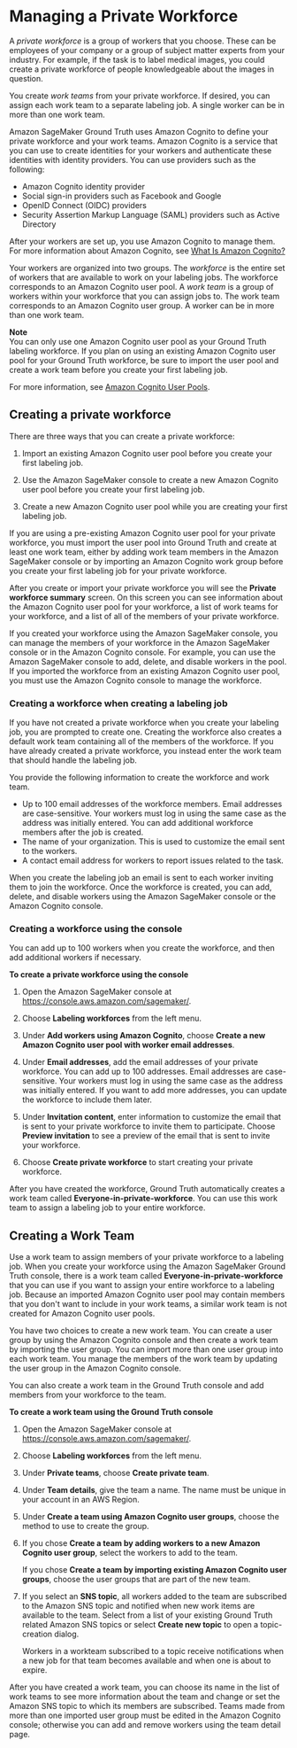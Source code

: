 # Managing a Private Workforce<a name="sms-workforce-management-private"></a>

A *private workforce* is a group of workers that you choose\. These can be employees of your company or a group of subject matter experts from your industry\. For example, if the task is to label medical images, you could create a private workforce of people knowledgeable about the images in question\.

You create *work teams* from your private workforce\. If desired, you can assign each work team to a separate labeling job\. A single worker can be in more than one work team\.

Amazon SageMaker Ground Truth uses Amazon Cognito to define your private workforce and your work teams\. Amazon Cognito is a service that you can use to create identities for your workers and authenticate these identities with identity providers\. You can use providers such as the following: 
+ Amazon Cognito identity provider
+ Social sign\-in providers such as Facebook and Google
+ OpenID Connect \(OIDC\) providers
+ Security Assertion Markup Language \(SAML\) providers such as Active Directory

After your workers are set up, you use Amazon Cognito to manage them\. For more information about Amazon Cognito, see [What Is Amazon Cognito?](https://docs.aws.amazon.com/cognito/latest/developerguide/what-is-amazon-cognito.html)

Your workers are organized into two groups\. The *workforce* is the entire set of workers that are available to work on your labeling jobs\. The workforce corresponds to an Amazon Cognito user pool\. A *work team* is a group of workers within your workforce that you can assign jobs to\. The work team corresponds to an Amazon Cognito user group\. A worker can be in more than one work team\.

**Note**  
You can only use one Amazon Cognito user pool as your Ground Truth labeling workforce\. If you plan on using an existing Amazon Cognito user pool for your Ground Truth workforce, be sure to import the user pool and create a work team before you create your first labeling job\. 

For more information, see [Amazon Cognito User Pools](https://docs.aws.amazon.com/cognito/latest/developerguide/cognito-user-identity-pools.html)\.

## Creating a private workforce<a name="workforce-private-create"></a>

There are three ways that you can create a private workforce: 

1. Import an existing Amazon Cognito user pool before you create your first labeling job\.

1. Use the Amazon SageMaker console to create a new Amazon Cognito user pool before you create your first labeling job\.

1. Create a new Amazon Cognito user pool while you are creating your first labeling job\.

If you are using a pre\-existing Amazon Cognito user pool for your private workforce, you must import the user pool into Ground Truth and create at least one work team, either by adding work team members in the Amazon SageMaker console or by importing an Amazon Cognito work group before you create your first labeling job for your private workforce\. 

After you create or import your private workforce you will see the **Private workforce summary** screen\. On this screen you can see information about the Amazon Cognito user pool for your workforce, a list of work teams for your workforce, and a list of all of the members of your private workforce\.

If you created your workforce using the Amazon SageMaker console, you can manage the members of your workforce in the Amazon SageMaker console or in the Amazon Cognito console\. For example, you can use the Amazon SageMaker console to add, delete, and disable workers in the pool\. If you imported the workforce from an existing Amazon Cognito user pool, you must use the Amazon Cognito console to manage the workforce\.

### Creating a workforce when creating a labeling job<a name="create-inline"></a>

If you have not created a private workforce when you create your labeling job, you are prompted to create one\. Creating the workforce also creates a default work team containing all of the members of the workforce\. If you have already created a private workforce, you instead enter the work team that should handle the labeling job\.

You provide the following information to create the workforce and work team\.
+ Up to 100 email addresses of the workforce members\. Email addresses are case\-sensitive\. Your workers must log in using the same case as the address was initially entered\. You can add additional workforce members after the job is created\.
+ The name of your organization\. This is used to customize the email sent to the workers\.
+ A contact email address for workers to report issues related to the task\.

When you create the labeling job an email is sent to each worker inviting them to join the workforce\. Once the workforce is created, you can add, delete, and disable workers using the Amazon SageMaker console or the Amazon Cognito console\.

### Creating a workforce using the console<a name="create-console"></a>

You can add up to 100 workers when you create the workforce, and then add additional workers if necessary\.

**To create a private workforce using the console**

1. Open the Amazon SageMaker console at [https://console\.aws\.amazon\.com/sagemaker/](https://console.aws.amazon.com/sagemaker/)\.

1. Choose **Labeling workforces** from the left menu\.

1. Under **Add workers using Amazon Cognito**, choose **Create a new Amazon Cognito user pool with worker email addresses**\.

1. Under **Email addresses**, add the email addresses of your private workforce\. You can add up to 100 addresses\. Email addresses are case\-sensitive\. Your workers must log in using the same case as the address was initially entered\. If you want to add more addresses, you can update the workforce to include them later\.

1. Under **Invitation content**, enter information to customize the email that is sent to your private workforce to invite them to participate\. Choose **Preview invitation** to see a preview of the email that is sent to invite your workforce\.

1. Choose **Create private workforce** to start creating your private workforce\.

After you have created the workforce, Ground Truth automatically creates a work team called **Everyone\-in\-private\-workforce**\. You can use this work team to assign a labeling job to your entire workforce\.

## Creating a Work Team<a name="workteam-private-create"></a>

Use a work team to assign members of your private workforce to a labeling job\. When you create your workforce using the Amazon SageMaker Ground Truth console, there is a work team called **Everyone\-in\-private\-workforce** that you can use if you want to assign your entire workforce to a labeling job\. Because an imported Amazon Cognito user pool may contain members that you don't want to include in your work teams, a similar work team is not created for Amazon Cognito user pools\. 

You have two choices to create a new work team\. You can create a user group by using the Amazon Cognito console and then create a work team by importing the user group\. You can import more than one user group into each work team\. You manage the members of the work team by updating the user group in the Amazon Cognito console\. 

You can also create a work team in the Ground Truth console and add members from your workforce to the team\. 

**To create a work team using the Ground Truth console**

1. Open the Amazon SageMaker console at [https://console\.aws\.amazon\.com/sagemaker/](https://console.aws.amazon.com/sagemaker/)\.

1. Choose **Labeling workforces** from the left menu\.

1. Under **Private teams**, choose **Create private team**\.

1. Under **Team details**, give the team a name\. The name must be unique in your account in an AWS Region\.

1. Under **Create a team using Amazon Cognito user groups**, choose the method to use to create the group\.

1. If you chose **Create a team by adding workers to a new Amazon Cognito user group**, select the workers to add to the team\.

   If you chose **Create a team by importing existing Amazon Cognito user groups**, choose the user groups that are part of the new team\.

1. If you select an **SNS topic**, all workers added to the team are subscribed to the Amazon SNS topic and notified when new work items are available to the team\. Select from a list of your existing Ground Truth related Amazon SNS topics or select **Create new topic** to open a topic\-creation dialog\.

   Workers in a workteam subscribed to a topic receive notifications when a new job for that team becomes available and when one is about to expire\.

After you have created a work team, you can choose its name in the list of work teams to see more information about the team and change or set the Amazon SNS topic to which its members are subscribed\. Teams made from more than one imported user group must be edited in the Amazon Cognito console; otherwise you can add and remove workers using the team detail page\.
